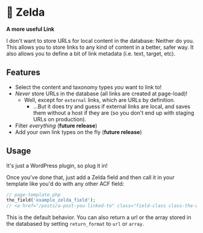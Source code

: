 # 👸 Zelda

**A more useful Link**

I don't want to store URLs for local content in the database: Neither do you. This allows you to store links to any kind of content in a better, safer way. It also allows you to define a bit of link metadata (i.e. text, target, etc).

## Features

- Select the content and taxonomy types *you* want to link to!
- *Never* store URLs in the database (all links are created at page-load)!
    - Well, except for `external` links, which are URLs by definition.
        - ...But it does try and guess if external links are local, and saves them without a host if they are (so you don't end up with staging URLs on production).
- Filter *everything* (**future release**)
- Add your own link types on the fly (**future release**)

## Usage

It's just a WordPress plugin, so plug it in!

Once you've done that, just add a Zelda field and then call it in your template like you'd do with any other ACF field:

```php
// page-template.php
the_field('example_zelda_field');
// <a href="/posts/a-post-you-linked-to" class="field-class class-the-user-set">Link Text!</a>
```

This is the default behavior. You can also return a url or the array stored in the databased by setting `return_format`
to `url` or `array`.
